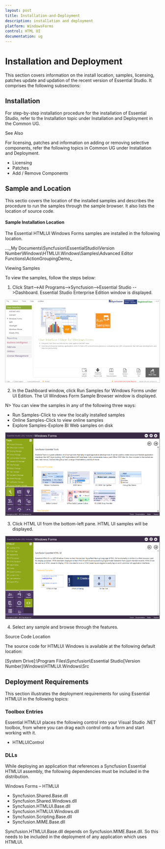 ```yaml
---
layout: post
title: Installation-and-Deployment
description: installation and deployment
platform: WindowsForms
control: HTML UI
documentation: ug
---
```


# Installation and Deployment

This section covers information on the install location, samples, licensing, patches update and updation of the recent version of Essential Studio. It comprises the following subsections:

## Installation

For step-by-step installation procedure for the installation of Essential Studio, refer to the Installation topic under Installation and Deployment in the Common UG.



See Also

For licensing, patches and information on adding or removing selective components, refer the following topics in Common UG under Installation and Deployment.



* Licensing
* Patches
* Add / Remove Components



## Sample and Location



This sectio covers the location of the installed samples and describes the procedure to run the samples through the sample browser. It also lists the location of source code.



#### Sample Installation Location

The Essential HTMLUI Windows Forms samples are installed in the following location.



...\_My Documents\Syncfusion\EssentialStudio\Version Number\Windows\HTMLUI.Windows\Samples\Advanced Editor Functions\ActionGroupingDemo_

Viewing Samples

To view the samples, follow the steps below:



1. Click Start-->All Programs-->Syncfusion-->Essential Studio <version number> -->Dashboard. Essential Studio Enterprise Edition window is displayed.


![](Installation-and-Deployment_images/Installation-and-Deployment_img1.png)





2. In the Dashboard window, click Run Samples for Windows Forms under UI Edition. The UI Windows Form Sample Browser window is displayed.



N> You can view the samples in any of the following three ways:



* Run Samples-Click to view the locally installed samples
* Online Samples-Click to view online samples
* Explore Samples-Explore BI Web samples on disk



![](Installation-and-Deployment_images/Installation-and-Deployment_img3.png)


3. Click HTML UI from the bottom-left pane. HTML UI samples will be displayed.



![](Installation-and-Deployment_images/Installation-and-Deployment_img4.png)





4. Select any sample and browse through the features.



Source Code Location

The source code for HTMLUI Windows is available at the following default location:



[System Drive]:\Program Files\Syncfusion\Essential Studio\[Version Number]\Windows\HTMLUI.Windows\Src



## Deployment Requirements

This section illustrates the deployment requirements for using Essential HTMLUI in the following topics:



### Toolbox Entries

Essential HTMLUI places the following control into your Visual Studio .NET toolbox, from where you can drag each control onto a form and start working with it.



* HTMLUIControl



### DLLs

While deploying an application that references a Syncfusion Essential HTMLUI assembly, the following dependencies must be included in the distribution.



Windows Forms – HTMLUI



* Syncfusion.Shared.Base.dll
* Syncfusion.Shared.Windows.dll
* Syncfusion.HTMLUI.Base.dll
* Syncfusion.HTMLUI.Windows.dll
* Syncfusion.Scripting.Base.dll
* Syncfusion.MIME.Base.dll 


 Syncfusion.HTMLUI.Base.dll depends on Syncfusion.MIME.Base.dll. So this needs to be included in the deployment of any application which uses HTMLUI.

